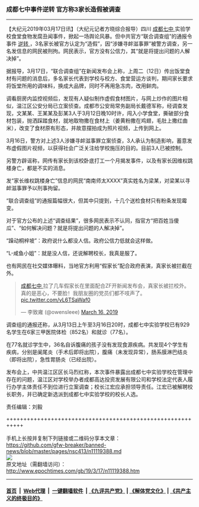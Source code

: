### 成都七中事件逆转 官方称3家长造假被调查
------------------------

<p>
 【大纪元2019年03月17日讯】（大纪元记者方晓综合报导）四川
 <a href="http://www.epochtimes.com/gb/tag/%E6%88%90%E9%83%BD%E4%B8%83%E4%B8%AD.html">
  成都七中
 </a>
 实验学校食堂食物发腐丑闻事件，掀起一场舆论风暴。但中共官方“联合调查组”的通报令事件
 <a href="http://www.epochtimes.com/gb/tag/%E9%80%86%E8%BD%AC.html">
  逆转
 </a>
 ，3名家长被官方认定为“造假”，因“涉嫌寻衅滋事罪”被警方调查，另一名发信息的网民被刑拘。网民表示，官方没有公信力，其“就是将提出问题的人解决掉”。
</p>
<p>
 据报导，3月17日，“联合调查组”在新闻发布会上称，上周二（12日）传出饭堂食材有问题的消息后，多名家长代表到学校与校方、食堂营运方谈判，期间家长要求将饭堂所用的调味料，换成大品牌，同时不再用急冻肉，改用鲜肉。
</p>
<p>
 调看厨房内监控视频后，发现有人疑似制作虚假食材图片，与网上炒作的图片相似，温江区公安分局已立案侦查。成都市公安局常务副局长戴德军称，经调查发现，文某某、王某某及彭某3人于3月12日晚10时许，闯入小学食堂，撕破部分食材包装，抛洒踩踏食材，就地取物撒在食材上（姜黄粉撒在鸡翅，毛肚上撒红曲米），改变了食材原有形态，并故意摆拍成为照片视频，上传到网上。
</p>
<p>
 3月16日，警方对上述3人涉嫌寻衅滋事罪立案侦查，3人承认为制造影响，蓄意发布虚假图片视频，以获得社会广泛关注给学校施压的目的。目前3人已被控制。
</p>
<p>
 另警方辟谣称，网传有家长到该校卧底打工一个月揭发事件，以及有家长因维权跳楼身亡，都是不实的消息。
</p>
<p>
 发“家长维权跳楼身亡”信息的网民“南南师太XXXX”真实姓名为梁某，对梁某以寻衅滋事罪予以刑事拘留。
</p>
<p>
 “联合调查组”的通报篇幅很大，但其中只提到，十几个送检食材只有粉条发现霉变。
</p>
<p>
 对于官方公布的上述“调查结果”，很多网民表示不认同，指官方“把百姓当傻瓜”、“如何解决问题？就是将提出问题的人解决掉”。
</p>
<p>
 “躁动桐梓坡”：政府说什么都没人信。政府公信力低就会这样做。
</p>
<p>
 “L-咸鱼小姐”：就是没人信，还说解聘校长，我真是服了。
</p>
<p>
 也有网民在社交媒体曝料，当地官方利用“假家长”配合政府表演，真家长被拦截在外。
</p>
<blockquote class="twitter-tweet" data-lang="en">
 <p dir="ltr" lang="zh">
  <a href="http://www.epochtimes.com/gb/tag/%E6%88%90%E9%83%BD%E4%B8%83%E4%B8%AD.html">
   成都七中
  </a>
  拉了几车假家长在里面配合ZF开新闻发布会，真家长被拦校外。真的是恶心，不要脸！我朋友圈的党员们都不吱声了。
  <a href="https://t.co/vL6TSaWaf0">
   pic.twitter.com/vL6TSaWaf0
  </a>
 </p>
 <p>
  — 李致雍 (@owensleee)
  <a href="https://twitter.com/owensleee/status/1106825056154353664?ref_src=twsrc%5Etfw">
   March 16, 2019
  </a>
 </p>
</blockquote>
<p>
</p>
<p>
 调查组的通报还称，从3月13日上午至3月16日20时，成都七中实验学校已有929名学生在6家三甲医院体检（852名）和就诊（77名）。
</p>
<p>
 在77名就诊学生中，36名自诉腹痛的孩子没有发现食源疾病。共发现4个学生有疾病，分别是阑尾炎（手术后即将出院），腹痛（未发现异常），肠系膜淋巴结炎（即将出院），急性胃肠炎（已经出院）。
</p>
<p>
 发布会上，中共温江区区长马烈红称，本次事件暴露出成都七中实验学校在管理中存在的问题，温江区对学校举办者成都高达投资发展有限公司和学校法定代表人履行办学主体责任不到位进行立案调查；校长江宏应承担领导责任。江宏已被解聘校长职务，并已确定新选派到成都七中实验学校的校长人选。
</p>
<p>
 责任编辑：刘毅
</p>

+++++++++++++++++++++++++++++++++++++++++++++++++++++++++++<br/><br/>
手机上长按并复制下列链接或二维码分享本文章：<br/>
https://github.com/gfw-breaker/banned-news/blob/master/pages/nsc413/n11119388.md <br/>
<a href='https://github.com/gfw-breaker/banned-news/blob/master/pages/nsc413/n11119388.md'><img src='https://github.com/gfw-breaker/banned-news/blob/master/pages/nsc413/n11119388.md.png'/></a> <br/>
原文地址（需翻墙访问）：http://www.epochtimes.com/gb/19/3/17/n11119388.htm


------------------------
#### [首页](https://github.com/gfw-breaker/banned-news/blob/master/README.md) &nbsp;|&nbsp; [Web代理](https://github.com/labour-camp/helloworld) &nbsp;|&nbsp; [一键翻墙软件](https://github.com/gfw-breaker/nogfw/blob/master/README.md) &nbsp;| [《九评共产党》](https://github.com/gfw-breaker/9ping.md/blob/master/README.md#九评之一评共产党是什么) | [《解体党文化》](https://github.com/gfw-breaker/jtdwh.md/blob/master/README.md) | [《共产主义的终极目的》](https://github.com/gfw-breaker/gczydzjmd.md/blob/master/README.md)

